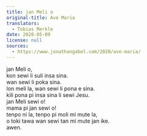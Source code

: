```yaml
---
title: jan Meli o
original-title: Ave Maria
translators:
  - Tobias Merkle
date: 2020-05-09
license: null
sources:
  - https://www.jonathangabel.com/2020/ave-maria/
---
```


jan Meli o,  \
kon sewi li suli insa sina.  \
wan sewi li poka sina.  \
lon meli la, wan sewi li pona e sina.  \
kili pona pi insa sina li sewi Jesu.  \
jan Meli sewi o!  \
mama pi jan sewi o!  \
tenpo ni la, tenpo pi moli mi mute la,  \
o toki tawa wan sewi tan mi mute jan ike.  \
awen.
